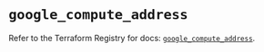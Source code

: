 # `google_compute_address`

Refer to the Terraform Registry for docs: [`google_compute_address`](https://registry.terraform.io/providers/hashicorp/google/6.26.0/docs/resources/compute_address).
